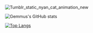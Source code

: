 <!--
**Gemmus/Gemmus** is a ✨ _special_ ✨ repository because its `README.md` (this file) appears on your GitHub profile.

Here are some ideas to get you started:

- 🔭 I’m currently working on ...
- 🌱 I’m currently learning ...
- 👯 I’m looking to collaborate on ...
- 🤔 I’m looking for help with ...
- 💬 Ask me about ...
- 📫 How to reach me: ...
- 😄 Pronouns: ...
- ⚡ Fun fact: ...
-->

![Tumblr_static_nyan_cat_animation_new](https://github.com/Gemmus/Gemmus/assets/112064697/6b219c2b-ca3f-4416-8965-c9cb9099ed7c)

![Gemmus's GitHub stats](https://github-readme-stats.vercel.app/api?username=Gemmus&show_icons=true&theme=merko)

[![Top Langs](https://github-readme-stats.vercel.app/api/top-langs/?username=Gemmus&theme=radical&layout=compact&langs_count=8&size_weight=0.5&count_weight=0.5)](https://github.com/Gemmus/github-readme-stats)

